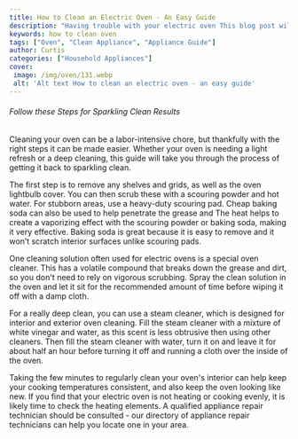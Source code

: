 ```yaml
---
title: How to Clean an Electric Oven - An Easy Guide
description: "Having trouble with your electric oven This blog post will provide an easy to follow guide on how to clean an electric oven and make daily oven chores a breeze"
keywords: how to clean oven
tags: ["Oven", "Clean Appliance", "Appliance Guide"]
author: Curtis
categories: ["Household Appliances"]
cover: 
 image: /img/oven/131.webp
 alt: 'Alt text How to clean an electric oven - an easy guide'
---
```

###### Follow these Steps for Sparkling Clean Results
Cleaning your oven can be a labor-intensive chore, but thankfully with the right steps it can be made easier. Whether your oven is needing a light refresh or a deep cleaning, this guide will take you through the process of getting it back to sparkling clean.

The first step is to remove any shelves and grids, as well as the oven lightbulb cover. You can then scrub these with a scouring powder and hot water. For stubborn areas, use a heavy-duty scouring pad. Cheap baking soda can also be used to help penetrate the grease and The heat helps to create a vaporizing effect with the scouring powder or baking soda, making it very effective. Baking soda is great because it is easy to remove and it won’t scratch interior surfaces unlike scouring pads.

One cleaning solution often used for electric ovens is a special oven cleaner. This has a volatile compound that breaks down the grease and dirt, so you don't need to rely on vigorous scrubbing. Spray the clean solution in the oven and let it sit for the recommended amount of time before wiping it off with a damp cloth.

For a really deep clean, you can use a steam cleaner, which is designed for interior and exterior oven cleaning. Fill the steam cleaner with a mixture of white vinegar and water, as this scent is less obtrusive then using other cleaners. Then fill the steam cleaner with water, turn it on and leave it for about half an hour before turning it off and running a cloth over the inside of the oven. 

Taking the few minutes to regularly clean your oven's interior can help keep your cooking temperatures consistent, and also keep the oven looking like new. If you find that your electric oven is not heating or cooking evenly, it is likely time to check the heating elements. A qualified appliance repair technician should be consulted - our directory of appliance repair technicians can help you locate one in your area.
